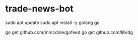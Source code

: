 # trade-news-bot

sudo apt update
sudo apt install -y golang go

go get github.com/mmcdole/gofeed
go get github.com/lib/dg
